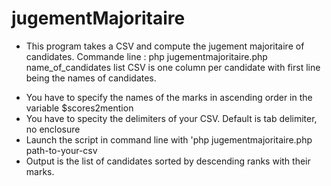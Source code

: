 # jugementMajoritaire
 * This program takes a CSV and compute the jugement majoritaire of candidates.
Commande line : php jugementmajoritaire.php name_of_candidates list
CSV is one column per candidate with first line being the names of candidates.
- You have to specify the names of the marks in ascending order in the variable $scores2mention
- You have to specity the delimiters of your CSV. Default is tab delimiter, no enclosure
- Launch the script in command line with 'php jugementmajoritaire.php path-to-your-csv
- Output is the list of candidates sorted by descending ranks with their marks.
 
